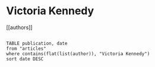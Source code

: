 # Victoria Kennedy

[[authors]]

```dataview

TABLE publication, date
from "articles"
where contains(flat(list(author)), "Victoria Kennedy")
sort date DESC

```